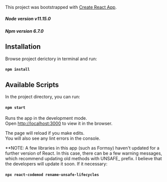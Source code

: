 This project was bootstrapped with [Create React App](https://github.com/facebook/create-react-app).

##### Node version v11.15.0
##### Npm version 6.7.0

## Installation

Browse project derictory in terminal and run:

#### `npm install`

## Available Scripts

In the project directory, you can run:

#### `npm start`

Runs the app in the development mode.<br>
Open [http://localhost:3000](http://localhost:3000) to view it in the browser.

The page will reload if you make edits.<br>
You will also see any lint errors in the console.

**NOTE: A few libraries in this app (such as Formsy) haven't updated for a further version of React. In this case, there can be a few warning messages, which recommend updating old methods with UNSAFE_ prefix. I believe that the developers will update it soon. If it necessary:

#### `npx react-codemod rename-unsafe-lifecycles`

